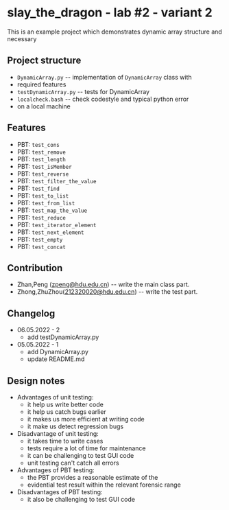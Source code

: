 # slay_the_dragon - lab #2 - variant 2

This is an example project which demonstrates dynamic array structure and necessary

## Project structure

- `DynamicArray.py` -- implementation of `DynamicArray` class with
- required features
- `testDynamicArray.py` -- tests for DynamicArray
- `localcheck.bash` -- check codestyle and typical python error
- on a local machine

## Features

- PBT: `test_cons`
- PBT: `test_remove`
- PBT: `test_length`
- PBT: `test_isMember`
- PBT: `test_reverse`
- PBT: `test_filter_the_value`
- PBT: `test_find`
- PBT: `test_to_list`
- PBT: `test_from_list`
- PBT: `test_map_the_value`
- PBT: `test_reduce`
- PBT: `test_iterator_element`
- PBT: `test_next_element`
- PBT: `test_empty`
- PBT: `test_concat`

## Contribution

- Zhan,Peng (zpeng@hdu.edu.cn) -- write the main class part.
- Zhong,ZhuZhou(212320020@hdu.edu.cn) -- write the test part.

## Changelog

- 06.05.2022 - 2
  - add testDynamicArray.py
- 05.05.2022 - 1
  - add DynamicArray.py
  - update README.md


## Design notes

- Advantages of unit testing:
  - it help us write better code
  - it help us catch bugs earlier
  - it makes us more efficient at writing code
  - it make us detect regression bugs
- Disadvantage of unit testing:
  - it takes time to write cases
  - tests require a lot of time for maintenance
  - it can be challenging to test GUI code
  - unit testing can't catch all errors
- Advantages of PBT testing:
  - the PBT provides a reasonable estimate of the
  - evidential test result within the relevant forensic range
- Disadvantages of PBT testing:
  - it also be challenging to test GUI code
